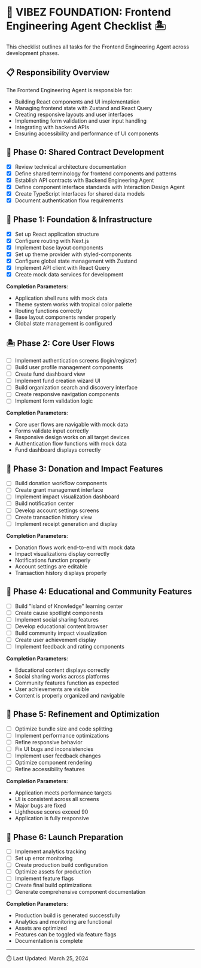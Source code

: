 # 🌴 VIBEZ FOUNDATION: Frontend Engineering Agent Checklist 🏝️

This checklist outlines all tasks for the Frontend Engineering Agent across development phases.

## 📋 Responsibility Overview

The Frontend Engineering Agent is responsible for:
- Building React components and UI implementation
- Managing frontend state with Zustand and React Query
- Creating responsive layouts and user interfaces
- Implementing form validation and user input handling
- Integrating with backend APIs
- Ensuring accessibility and performance of UI components

## 🔄 Phase 0: Shared Contract Development

- [x] Review technical architecture documentation
- [x] Define shared terminology for frontend components and patterns
- [x] Establish API contracts with Backend Engineering Agent
- [x] Define component interface standards with Interaction Design Agent
- [x] Create TypeScript interfaces for shared data models
- [x] Document authentication flow requirements

## 🌊 Phase 1: Foundation & Infrastructure

- [x] Set up React application structure
- [x] Configure routing with Next.js
- [x] Implement base layout components
- [x] Set up theme provider with styled-components
- [x] Configure global state management with Zustand
- [x] Implement API client with React Query
- [x] Create mock data services for development

**Completion Parameters**: 
- Application shell runs with mock data
- Theme system works with tropical color palette
- Routing functions correctly
- Base layout components render properly
- Global state management is configured

## 🏝️ Phase 2: Core User Flows

- [ ] Implement authentication screens (login/register)
- [ ] Build user profile management components
- [ ] Create fund dashboard view
- [ ] Implement fund creation wizard UI
- [ ] Build organization search and discovery interface
- [ ] Create responsive navigation components
- [ ] Implement form validation logic

**Completion Parameters**: 
- Core user flows are navigable with mock data
- Forms validate input correctly
- Responsive design works on all target devices
- Authentication flow functions with mock data
- Fund dashboard displays correctly

## 🌺 Phase 3: Donation and Impact Features

- [ ] Build donation workflow components
- [ ] Create grant management interface
- [ ] Implement impact visualization dashboard
- [ ] Build notification center
- [ ] Develop account settings screens
- [ ] Create transaction history view
- [ ] Implement receipt generation and display

**Completion Parameters**: 
- Donation flows work end-to-end with mock data
- Impact visualizations display correctly
- Notifications function properly
- Account settings are editable
- Transaction history displays properly

## 🥥 Phase 4: Educational and Community Features

- [ ] Build "Island of Knowledge" learning center
- [ ] Create cause spotlight components
- [ ] Implement social sharing features
- [ ] Develop educational content browser
- [ ] Build community impact visualization
- [ ] Create user achievement display
- [ ] Implement feedback and rating components

**Completion Parameters**: 
- Educational content displays correctly
- Social sharing works across platforms
- Community features function as expected
- User achievements are visible
- Content is properly organized and navigable

## 🌊 Phase 5: Refinement and Optimization

- [ ] Optimize bundle size and code splitting
- [ ] Implement performance optimizations
- [ ] Refine responsive behavior
- [ ] Fix UI bugs and inconsistencies
- [ ] Implement user feedback changes
- [ ] Optimize component rendering
- [ ] Refine accessibility features

**Completion Parameters**: 
- Application meets performance targets
- UI is consistent across all screens
- Major bugs are fixed
- Lighthouse scores exceed 90
- Application is fully responsive

## 🎯 Phase 6: Launch Preparation

- [ ] Implement analytics tracking
- [ ] Set up error monitoring
- [ ] Create production build configuration
- [ ] Optimize assets for production
- [ ] Implement feature flags
- [ ] Create final build optimizations
- [ ] Generate comprehensive component documentation

**Completion Parameters**: 
- Production build is generated successfully
- Analytics and monitoring are functional
- Assets are optimized
- Features can be toggled via feature flags
- Documentation is complete

---

⏱️ Last Updated: March 25, 2024 